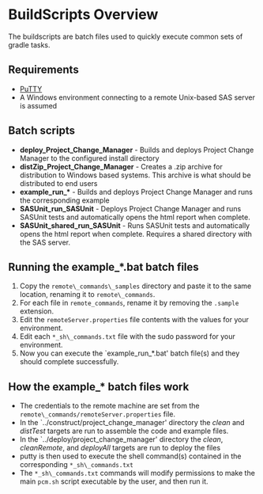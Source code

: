 # BuildScripts Overview
The buildscripts are batch files used to quickly execute common sets of gradle tasks.

## Requirements
- [PuTTY](https://www.chiark.greenend.org.uk/~sgtatham/putty/latest.html)
- A Windows environment connecting to a remote Unix-based SAS server is assumed

## Batch scripts
* **deploy\_Project_Change_Manager** - Builds and deploys Project Change Manager to the configured install directory
* **distZip\_Project_Change_Manager** - Creates a .zip archive for distribution to Windows based systems. This archive is what should be distributed to end users
* **example\_run\_\*** - Builds and deploys Project Change Manager and runs the corresponding example
* **SASUnit\_run\_SASUnit** - Deploys Project Change Manager and runs SASUnit tests and automatically opens the html report when complete.
* **SASUnit\_shared\_run\_SASUnit** - Runs SASUnit tests and automatically opens the html report when complete.  Requires a shared directory with the SAS server.

## Running the example_*.bat batch files
1. Copy the `remote\_commands\_samples` directory and paste it to the same location, renaming it to `remote\_commands`.
2. For each file in `remote_commands`, rename it by removing the `.sample` extension.
3. Edit the `remoteServer.properties` file contents with the values for your environment.
4. Edit each `*_sh\_commands.txt` file with the sudo password for your environment.
5. Now you can execute the `example\_run_*.bat' batch file(s) and they should complete successfully.

## How the example_* batch files work
- The credentials to the remote machine are set from the `remote\_commands/remoteServer.properties` file.
- In the `../construct/project_change_manager' directory the _clean_ and _distTest_ targets are run to assemble the code and example files.
- In the `../deploy/project_change_manager' directory the _clean_, _cleanRemote_, and _deployAll_ targets are run to deploy the files
- putty is then used to execute the shell command(s) contained in the corresponding `*_sh\_commands.txt`
- The `*_sh\_commands.txt` commands will modify permissions to make the main `pcm.sh` script executable by the user, and then run it.